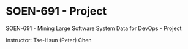 # SOEN-691 - Project

SOEN-691 - Mining  Large  Software  System  Data  for  DevOps - Project

Instructor: Tse-Hsun (Peter) Chen

